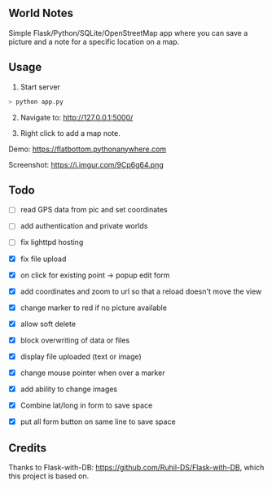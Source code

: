 ## World Notes

Simple Flask/Python/SQLite/OpenStreetMap app where you can save a picture and a note for a specific location on a map.


## Usage

1. Start server

```bash
> python app.py
```

2. Navigate to: http://127.0.0.1:5000/

3. Right click to add a map note.

Demo: https://flatbottom.pythonanywhere.com

Screenshot: https://i.imgur.com/9Cp6g64.png

## Todo

- [ ] read GPS data from pic and set coordinates
- [ ] add authentication and private worlds
- [ ] fix lighttpd hosting


- [X] fix file upload
- [X] on click for existing point -> popup edit form
- [X] add coordinates and zoom to url so that a reload doesn't move the view
- [X] change marker to red if no picture available
- [X] allow soft delete
- [X] block overwriting of data or files
- [X] display file uploaded (text or image)
- [X] change mouse pointer when over a marker
- [X] add ability to change images
- [X] Combine lat/long in form to save space
- [X] put all form button on same line to save space

## Credits

Thanks to Flask-with-DB: https://github.com/Ruhil-DS/Flask-with-DB, which this project is based on.



